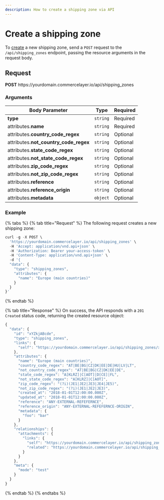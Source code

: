 ```yaml
---
description: How to create a shipping zone via API
---
```


# Create a shipping zone

To <a href="https://docs.commercelayer.io/developers/creating-resources" target="_blank">create</a> a new shipping zone, send a `POST` request to the `/api/shipping_zones` endpoint, passing the resource arguments in the request body.

## Request

**POST** https://<i></i>yourdomain.commercelayer.io/api/shipping_zones

### Arguments

| Body Parameter | Type     | Required |
| -------------- | -------- | -------- |
| **type**       | `string` | Required |
| attributes.**name** | `string` | Required |
| attributes.**country_code_regex** | `string` | Optional |
| attributes.**not_country_code_regex** | `string` | Optional |
| attributes.**state_code_regex** | `string` | Optional |
| attributes.**not_state_code_regex** | `string` | Optional |
| attributes.**zip_code_regex** | `string` | Optional |
| attributes.**not_zip_code_regex** | `string` | Optional |
| attributes.**reference** | `string` | Optional |
| attributes.**reference_origin** | `string` | Optional |
| attributes.**metadata** | `object` | Optional |

### Example

{% tabs %}
{% tab title="Request" %}
The following request creates a new shipping zone:

```javascript
curl -g -X POST \
  'https://yourdomain.commercelayer.io/api/shipping_zones' \
  -H 'Accept: application/vnd.api+json' \
  -H 'Authorization: Bearer your-access-token' \
  -H 'Content-Type: application/vnd.api+json' \
  -d '{
  "data": {
    "type": "shipping_zones",
    "attributes": {
      "name": "Europe (main countries)"
    }
  }
}'
```
{% endtab %}

{% tab title="Response" %}
On success, the API responds with a `201 Created` status code, returning the created resource object:

```javascript
{
  "data": {
    "id": "xYZkjABcde",
    "type": "shipping_zones",
    "links": {
      "self": "https://yourdomain.commercelayer.io/api/shipping_zones/xYZkjABcde"
    },
    "attributes": {
      "name": "Europe (main countries)",
      "country_code_regex": "AT|BE|BG|CZ|DK|EE|DE|HU|LV|LT",
      "not_country_code_regex": "AT|BE|BG|CZ|DK|EE|DE",
      "state_code_regex": "A[KLRZ]|C[AOT]|D[CE]|FL",
      "not_state_code_regex": "A[KLRZ]|C[AOT]",
      "zip_code_regex": "(?i)(JE1|JE2|JE3|JE4|JE5)",
      "not_zip_code_regex": "(?i)(JE1|JE2|JE3)",
      "created_at": "2018-01-01T12:00:00.000Z",
      "updated_at": "2018-01-01T12:00:00.000Z",
      "reference": "ANY-EXTERNAL-REFEFERNCE",
      "reference_origin": "ANY-EXTERNAL-REFEFERNCE-ORIGIN",
      "metadata": {
        "foo": "bar"
      }
    },
    "relationships": {
      "attachments": {
        "links": {
          "self": "https://yourdomain.commercelayer.io/api/shipping_zones/xYZkjABcde/relationships/attachments",
          "related": "https://yourdomain.commercelayer.io/api/shipping_zones/xYZkjABcde/attachments"
        }
      }
    },
    "meta": {
      "mode": "test"
    }
  }
}
```
{% endtab %}
{% endtabs %}

